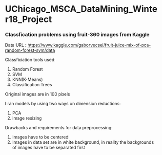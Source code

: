 # UChicago_MSCA_DataMining_Winter18_Project

### Classfication problems using fruit-360 images from Kaggle

Data URL : https://www.kaggle.com/gaborvecsei/fruit-juice-mix-of-pca-random-forest-svm/data

Classficiation tools used:
1. Random Forest
2. SVM
3. KNN(K-Means)
4. Classification Trees

Original images are in 100 pixels

I ran models by using two ways on dimension reductions:
1. PCA
2. image resizing

Drawbacks and requirements for data preprocessing:
1. Images have to be centered
2. Images in data set are in white background, in reality the backgrounds of images have to be separated first
